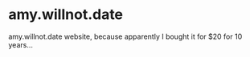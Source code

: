 # amy.willnot.date
amy.willnot.date website, because apparently I bought it for $20 for 10 years...
